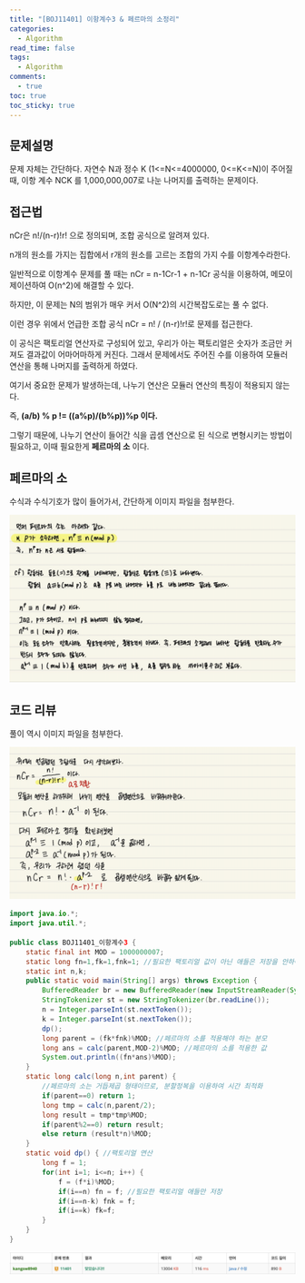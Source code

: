 ```yaml
---
title: "[BOJ11401] 이항계수3 & 페르마의 소정리"
categories:
  - Algorithm
read_time: false
tags:
  - Algorithm
comments:
  - true
toc: true
toc_sticky: true
---
```

## 문제설명
문제 자체는 간단하다. 자연수 N과 정수 K (1<=N<=4000000, 0<=K<=N)이 주어질 때, 이항 계수 NCK 를 1,000,000,007로 나눈 나머지를 출력하는 문제이다.

## 접근법
nCr은 n!/(n-r)!r! 으로 정의되며, 조합 공식으로 알려져 있다.

n개의 원소를 가지는 집합에서 r개의 원소를 고르는 조합의 가지 수를 이항계수라한다.

일반적으로 이항계수 문제를 풀 때는 nCr = n-1Cr-1 + n-1Cr 공식을 이용하여, 메모이제이션하여 O(n^2)에 해결할 수 있다. 

하지만, 이 문제는 N의 범위가 매우 커서 O(N^2)의 시간복잡도로는 풀 수 없다.

이런 경우 위에서 언급한 조합 공식 nCr = n! / (n-r)!r!로 문제를 접근한다.

이 공식은 팩토리얼 연산자로 구성되어 있고, 우리가 아는 팩토리얼은 숫자가 조금만 커져도 결과값이 어마어마하게 커진다. 그래서 문제에서도 주어진 수를 이용하여 모듈러 연산을 통해 나머지를 출력하게 하였다.

여기서 중요한 문제가 발생하는데, 나누기 연산은 모듈러 연산의 특징이 적용되지 않는다.

즉, __(a/b) % p != ((a%p)/(b%p))%p 이다.__

그렇기 때문에, 나누기 연산이 들어간 식을 곱셈 연산으로 된 식으로 변형시키는 방법이 필요하고, 이때 필요한게 __페르마의 소__ 이다.

## 페르마의 소
수식과 수식기호가 많이 들어가서, 간단하게 이미지 파일을 첨부한다.

![](/assets/img/Algorithm/20200402_1.png)

## 코드 리뷰
풀이 역시 이미지 파일을 첨부한다.

![](/assets/img/Algorithm/20200402_2.png)

```java
import java.io.*;
import java.util.*;

public class BOJ11401_이항계수3 {
	static final int MOD = 1000000007;
	static long fn=1,fk=1,fnk=1; //필요한 팩토리얼 값이 아닌 애들은 저장을 안하여 메모리를 줄인다.
	static int n,k;
	public static void main(String[] args) throws Exception {
		BufferedReader br = new BufferedReader(new InputStreamReader(System.in));
		StringTokenizer st = new StringTokenizer(br.readLine());
		n = Integer.parseInt(st.nextToken());
		k = Integer.parseInt(st.nextToken());
		dp();
		long parent = (fk*fnk)%MOD; //페르마의 소를 적용해야 하는 분모
		long ans = calc(parent,MOD-2)%MOD; //페르마의 소를 적용한 값
		System.out.println((fn*ans)%MOD);
	}
	static long calc(long n,int parent) { 
        //페르마의 소는 거듭제곱 형태이므로, 분할정복을 이용하여 시간 최적화
		if(parent==0) return 1;
		long tmp = calc(n,parent/2);
		long result = tmp*tmp%MOD;
		if(parent%2==0) return result;
		else return (result*n)%MOD;
	}
	static void dp() { //팩토리얼 연산
		long f = 1;
		for(int i=1; i<=n; i++) {
			f = (f*i)%MOD;
			if(i==n) fn = f; //필요한 팩토리얼 애들만 저장
			if(i==n-k) fnk = f;
			if(i==k) fk=f;
		}
	}
}
```

![](/assets/img/Algorithm/20200402_3.png)